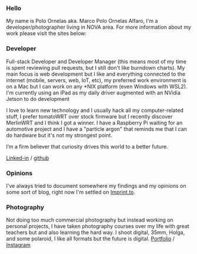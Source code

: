 ### Hello
My name is Polo Ornelas aka. Marco Polo Ornelas Alfaro, I'm a developer/photographer living in NOVA area. For more information about my work please visit the sites below: 

### Developer

Full-stack Developer and Developer Manager (this means most of my time is spent reviewing pull requests, but I still don't like burndown charts). My main focus is web development but I like and everything connected to the internet (mobile, servers, web, IoT, etc), my preferred work environment is on a Mac but I can work on any *NIX platform (even Windows with WSL2). I'm currently using an iPad as my daily driver augmented with an NVidia Jetson to do development

I love to learn new technology and I usually hack all my computer-related stuff, I prefer tomatoWRT over stock firmware but I recently discover MerlinWRT and I think I got a winner. I have a Raspberry Pi waiting for an automotive project and I have a "particle argon" that reminds me that I can do hardware but it's not my strongest point. 

I’m a firm believer that curiosity drives this world to a better future.

[Linked-in](http://www.linkedin.com/in/poloornelas) / 
[github](https://github.com/polographer)

### Opinions
I've always tried to document somewhere my findings and my opinions on some sort of blog, right now I'm settled on 
[Imprint.to](https://polographer.imprint.to/).

### Photography
Not doing too much commercial photography but instead working on personal projects, I have taken photography courses over my life with great teachers but and also learning the hard way. I shoot digital, 35mm, Holga, and some polaroid, I like all formats but the future is digital.
[Portfolio](http://photo.poloornelas.mx) / [Instagram](https://www.instagram.com/polographer/)

